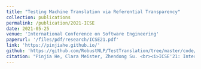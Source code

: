 ```yaml
---
title: "Testing Machine Translation via Referential Transparency"
collection: publications
permalink: /publication/2021-ICSE
date: 2021-05-25
venue: 'International Conference on Software Engineering'
paperurl: '/files/pdf/research/ICSE21.pdf'
link: 'https://pinjiahe.github.io/'
github: 'https://github.com/RobustNLP/TestTranslation/tree/master/code/RTI'
citation: "Pinjia He, Clara Meister, Zhendong Su. <br><i>ICSE'21: International Conference on Software Engineering</i>"
---
```

